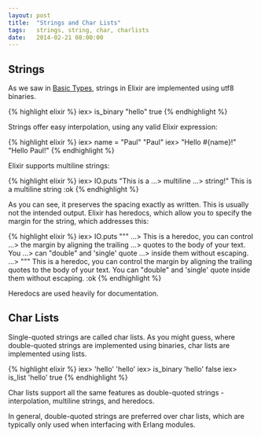 ```yaml
---
layout: post
title:  "Strings and Char Lists"
tags:   strings, string, char, charlists
date:   2014-02-21 08:00:00
---
```


## Strings

As we saw in [Basic Types](/basic-types), strings in Elixir are implemented using utf8 binaries.

{% highlight elixir %}
iex> is_binary "hello"
true
{% endhighlight %}

Strings offer easy interpolation, using any valid Elixir expression:

{% highlight elixir %}
iex> name = "Paul"
"Paul"
iex> "Hello #{name}!"
"Hello Paul!"
{% endhighlight %}

Elixir supports multiline strings:

{% highlight elixir %}
iex> IO.puts "This is a
...>     multiline
...>     string!"
This is a
    multiline
    string
:ok
{% endhighlight %}

As you can see, it preserves the spacing exactly as written. This is usually not the intended output. Elixir
has heredocs, which allow you to specify the margin for the string, which addresses this:

{% highlight elixir %}
iex> IO.puts """
...>     This is a heredoc, you can control
...>     the margin by aligning the trailing
...>     quotes to the body of your text. You
...>     can "double" and 'single' quote
...>     inside them without escaping.
...> """
This is a heredoc, you can control
the margin by aligning the trailing
quotes to the body of your text.
You can "double" and 'single' quote
inside them without escaping.
:ok
{% endhighlight %}

Heredocs are used heavily for documentation.

## Char Lists

Single-quoted strings are called char lists. As you might guess, where double-quoted strings are implemented 
using binaries, char lists are implemented using lists.

{% highlight elixir %}
iex> 'hello'
'hello'
iex> is_binary 'hello'
false
iex> is_list 'hello'
true
{% endhighlight %}

Char lists support all the same features as double-quoted strings - interpolation, multiline strings, and heredocs.

In general, double-quoted strings are preferred over char lists, which are typically only used when interfacing
with Erlang modules.
